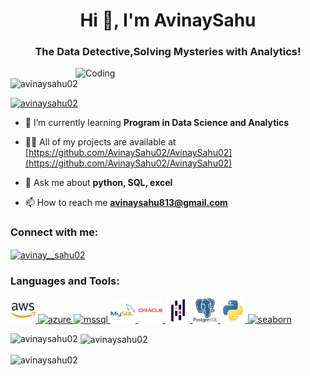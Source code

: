 <h1 align="center">Hi 👋, I'm AvinaySahu</h1>
<h3 align="center">The Data Detective,Solving Mysteries with Analytics!</h3>
<img align="right" alt="Coding" width="400" src="https://reactionpower.com/wp-content/uploads/2020/09/machine-learning-big-data-analytics-and-predictive-logic.gif">

<p align="left"> <img src="https://komarev.com/ghpvc/?username=avinaysahu02&label=Profile%20views&color=0e75b6&style=flat" alt="avinaysahu02" /> </p>

<p align="left"> <a href="https://github.com/ryo-ma/github-profile-trophy"><img src="https://github-profile-trophy.vercel.app/?username=avinaysahu02" alt="avinaysahu02" /></a> </p>

- 🌱 I’m currently learning **Program in Data Science and Analytics**

- 👨‍💻 All of my projects are available at [https://github.com/AvinaySahu02/AvinaySahu02](https://github.com/AvinaySahu02/AvinaySahu02)

- 💬 Ask me about **python, SQL, excel**

- 📫 How to reach me **avinaysahu813@gmail.com**

<h3 align="left">Connect with me:</h3>
<p align="left">
<a href="https://instagram.com/avinay__sahu02" target="blank"><img align="center" src="https://raw.githubusercontent.com/rahuldkjain/github-profile-readme-generator/master/src/images/icons/Social/instagram.svg" alt="avinay__sahu02" height="30" width="40" /></a>
</p>

<h3 align="left">Languages and Tools:</h3>
<p align="left"> <a href="https://aws.amazon.com" target="_blank" rel="noreferrer"> <img src="https://raw.githubusercontent.com/devicons/devicon/master/icons/amazonwebservices/amazonwebservices-original-wordmark.svg" alt="aws" width="40" height="40"/> </a> <a href="https://azure.microsoft.com/en-in/" target="_blank" rel="noreferrer"> <img src="https://www.vectorlogo.zone/logos/microsoft_azure/microsoft_azure-icon.svg" alt="azure" width="40" height="40"/> </a> <a href="https://www.microsoft.com/en-us/sql-server" target="_blank" rel="noreferrer"> <img src="https://www.svgrepo.com/show/303229/microsoft-sql-server-logo.svg" alt="mssql" width="40" height="40"/> </a> <a href="https://www.mysql.com/" target="_blank" rel="noreferrer"> <img src="https://raw.githubusercontent.com/devicons/devicon/master/icons/mysql/mysql-original-wordmark.svg" alt="mysql" width="40" height="40"/> </a> <a href="https://www.oracle.com/" target="_blank" rel="noreferrer"> <img src="https://raw.githubusercontent.com/devicons/devicon/master/icons/oracle/oracle-original.svg" alt="oracle" width="40" height="40"/> </a> <a href="https://pandas.pydata.org/" target="_blank" rel="noreferrer"> <img src="https://raw.githubusercontent.com/devicons/devicon/2ae2a900d2f041da66e950e4d48052658d850630/icons/pandas/pandas-original.svg" alt="pandas" width="40" height="40"/> </a> <a href="https://www.postgresql.org" target="_blank" rel="noreferrer"> <img src="https://raw.githubusercontent.com/devicons/devicon/master/icons/postgresql/postgresql-original-wordmark.svg" alt="postgresql" width="40" height="40"/> </a> <a href="https://www.python.org" target="_blank" rel="noreferrer"> <img src="https://raw.githubusercontent.com/devicons/devicon/master/icons/python/python-original.svg" alt="python" width="40" height="40"/> </a> <a href="https://seaborn.pydata.org/" target="_blank" rel="noreferrer"> <img src="https://seaborn.pydata.org/_images/logo-mark-lightbg.svg" alt="seaborn" width="40" height="40"/> </a> </p>

<p><img align="left" src="https://github-readme-stats.vercel.app/api/top-langs?username=avinaysahu02&show_icons=true&locale=en&layout=compact" alt="avinaysahu02" /></p>

<p>&nbsp;<img align="center" src="https://github-readme-stats.vercel.app/api?username=avinaysahu02&show_icons=true&locale=en" alt="avinaysahu02" /></p>

<p><img align="center" src="https://github-readme-streak-stats.herokuapp.com/?user=avinaysahu02&" alt="avinaysahu02" /></p>
